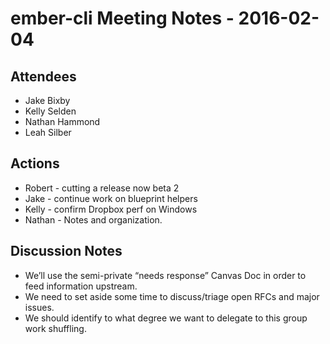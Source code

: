 ember-cli Meeting Notes - 2016-02-04
====================================

Attendees
---------

-   Jake Bixby
-   Kelly Selden
-   Nathan Hammond
-   Leah Silber

Actions
-------

-   Robert - cutting a release now beta 2
-   Jake - continue work on blueprint helpers
-   Kelly - confirm Dropbox perf on Windows
-   Nathan - Notes and organization.

Discussion Notes
----------------

-   We’ll use the semi-private “needs response” Canvas Doc in order to feed information upstream.
-   We need to set aside some time to discuss/triage open RFCs and major issues.
-   We should identify to what degree we want to delegate to this group work shuffling.
